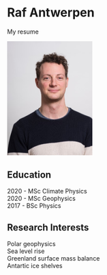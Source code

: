 # Raf Antwerpen

My resume

<img src='photo.jpg' width=200>


## Education

2020 - MSc Climate Physics <br />
2020 - MSc Geophysics <br />
2017 - BSc Physics


## Research Interests

Polar geophysics <br />
Sea level rise <br />
Greenland surface mass balance <br />
Antartic ice shelves